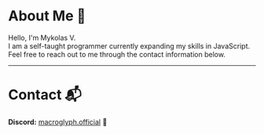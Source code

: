 # About Me 👋

Hello, I'm Mykolas V.  
I am a self-taught programmer currently expanding my skills in JavaScript.  
Feel free to reach out to me through the contact information below.

---

# Contact 📬

**Discord:** [macroglyph.official](https://discord.gg/macroglyph.official) 🔗
